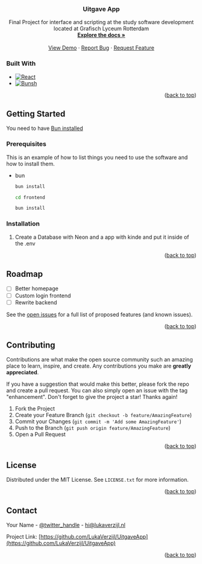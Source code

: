 



<h3 align="center">Uitgave App</h3>

  <p align="center">
    Final Project for interface and scripting at the study software development located at Grafisch Lyceum Rotterdam
    <br />
    <a href="https://github.com/LukaVerzijl/UitgaveApp"><strong>Explore the docs »</strong></a>
    <br />
    <br />
    <a href="https://uitgaveapp.lukaverzijl.nl/">View Demo</a>
    ·
    <a href="https://github.com/LukaVerzijl/UitgaveApp/issues/new?labels=bug&template=bug-report---.md">Report Bug</a>
    ·
    <a href="https://github.com/LukaVerzijl/UitgaveApp/issues/new?labels=enhancement&template=feature-request---.md">Request Feature</a>
  </p>
</div>





### Built With

* [![React][React.js]][React-url]
* [![Bunsh][Bun]][Bun-url]

<p align="right">(<a href="#readme-top">back to top</a>)</p>



<!-- GETTING STARTED -->
## Getting Started

You need to have <a href="https://bun.sh">Bun installed </a>

### Prerequisites

This is an example of how to list things you need to use the software and how to install them.
* bun
  ```sh
  bun install

  cd frontend

  bun install
  ```

### Installation

1. Create a Database with Neon and a app with kinde and put it inside of the .env


<p align="right">(<a href="#readme-top">back to top</a>)</p>





<!-- ROADMAP -->
## Roadmap

- [ ] Better homepage
- [ ] Custom login frontend
- [ ] Rewrite backend

See the [open issues](https://github.com/LukaVerzijl/UitgaveApp/issues) for a full list of proposed features (and known issues).

<p align="right">(<a href="#readme-top">back to top</a>)</p>



<!-- CONTRIBUTING -->
## Contributing

Contributions are what make the open source community such an amazing place to learn, inspire, and create. Any contributions you make are **greatly appreciated**.

If you have a suggestion that would make this better, please fork the repo and create a pull request. You can also simply open an issue with the tag "enhancement".
Don't forget to give the project a star! Thanks again!

1. Fork the Project
2. Create your Feature Branch (`git checkout -b feature/AmazingFeature`)
3. Commit your Changes (`git commit -m 'Add some AmazingFeature'`)
4. Push to the Branch (`git push origin feature/AmazingFeature`)
5. Open a Pull Request

<p align="right">(<a href="#readme-top">back to top</a>)</p>



<!-- LICENSE -->
## License

Distributed under the MIT License. See `LICENSE.txt` for more information.

<p align="right">(<a href="#readme-top">back to top</a>)</p>



<!-- CONTACT -->
## Contact

Your Name - [@twitter_handle](https://twitter.com/Redlucraft1) - hi@lukaverzijl.nl

Project Link: [https://github.com/LukaVerzijl/UitgaveApp](https://github.com/LukaVerzijl/UitgaveApp)

<p align="right">(<a href="#readme-top">back to top</a>)</p>


<!-- MARKDOWN LINKS & IMAGES -->
<!-- https://www.markdownguide.org/basic-syntax/#reference-style-links -->
[issues-shield]: https://img.shields.io/github/issues/LukaVerzijl/UitgaveApp.svg?style=for-the-badge
[issues-url]: https://github.com/LukaVerzijl/UitgaveApp/issues
[license-shield]: https://img.shields.io/github/license/LukaVerzijl/UitgaveApp.svg?style=for-the-badge
[license-url]: https://github.com/LukaVerzijl/UitgaveApp/blob/master/LICENSE.txt
[React.js]: https://img.shields.io/badge/React-20232A?style=for-the-badge&logo=react&logoColor=61DAFB\
[Bun]: https://img.shields.io/badge/Bun-20232A?style=for-the-badge&logo=Bun&logoColor=fbf0df
[Bun-url]: https://bun.sh
[React-url]: https://reactjs.org/
